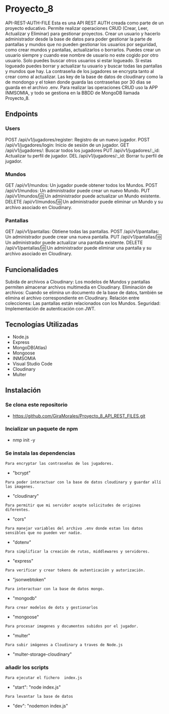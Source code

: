 # Proyecto_8

API-REST-AUTH-FILE
Esta es una API REST AUTH creada como parte de un proyecto educativo.
Permite realizar operaciones CRUD (Crear, Leer, Actualizar y Eliminar) para gestionar proyectos.
Crear un usuario y hacerlo administrador desde la base de datos para poder gestionar la parte de pantallas y mundos que no pueden gestionar los usuarios por seguridad, como crear mundos y pantallas, actualizarlos o borrarlos.
Puedes crear un usuario siempre y cuando ese nombre de usuario no este cogido por otro usuario.
Solo puedes buscar otros usuarios si estar logueado.
Si estas logueado puedes borrar y actualizar tu usuario y buscar todas las pantallas y mundos que hay.
La contraseña de los jugadores se encrypta tanto al crear como al actualizar.
Las key de la base de datos de cloudinary como la de mondongo y el token donde guarda las contraseñas por 30 dias se guarda en el archivo .env.
Para realizar las operaciones CRUD uso la APP INMSOMIA, y todo se gestiona en la BBDD de MongoDB llamada Proyecto_8.

## Endpoints

### Users

POST /api/v1/jugadores/register: Registro de un nuevo jugador.
POST /api/v1/jugadores/login: Inicio de sesión de un jugador.
GET /api/v1/jugadores/: Buscar todos los jugadores
PUT /api/v1/jugadores/:\_id: Actualizar tu perfil de jugador.
DEL /api/v1/jugadores/:\_id: Borrar tu perfil de jugador.

### Mundos

GET /api/v1/mundos: Un jugador puede obtener todos los Mundos.
POST /api/v1/mundos: Un administrador puede crear un nuevo Mundo.
PUT /api/v1/mundos/:id: Un administrador puede actualizar un Mundo existente.
DELETE /api/v1/mundos/:id: Un administrador puede eliminar un Mundo y su archivo asociado en Cloudinary.

### Pantallas

GET /api/v1/pantallas: Obtiene todas las pantallas.
POST /api/v1/pantallas: Un administrador puede crear una nueva pantalla.
PUT /api/v1/pantallas/:id: Un administrador puede actualizar una pantalla existente.
DELETE /api/v1/pantallas/:id: Un administrador puede eliminar una pantalla y su archivo asociado en Cloudinary.

## Funcionalidades

Subida de archivos a Cloudinary: Los modelos de Mundos y pantallas permiten almacenar archivos multimedia en Cloudinary.
Eliminación de archivos: Cuando se elimina un documento de la base de datos, también se elimina el archivo correspondiente en Cloudinary.
Relación entre colecciones: Las pantallas están relacionados con los Mundos.
Seguridad: Implementación de autenticación con JWT.

## Tecnologías Utilizadas

- Node.js
- Express
- MongoDB(Atlas)
- Mongoose
- INMSOMIA
- Visual Studio Code
- Cloudinary
- Multer

## Instalación

### Se clona este repositorio

- https://github.com/GiraMorales/Proyecto_8_API_REST_FILES.git

### Incializar un paquete de npm

- nmp init -y

### Se instala las dependencias

`Para encryptar las contraseñas de los jugadores.`

- "bcrypt"

`Para poder interactuar con la base de datos cloudinary y guardar allí las imagenes.`

- "cloudinary"

`Para permitir que mi servidor acepte solicitudes de origines diferentes.`

- "cors"

`Para manejar variables del archivo .env donde estan los datos sensibles que no pueden ver nadie.`

- "dotenv"

`Para simplificar la creación de rutas, middlewares y servidores.`

- "express"

`Para verificar y crear tokens de autenticación y autorización.`

- "jsonwebtoken"

`Para interactuar con la base de datos mongo.`

- "mongodb"

`Para crear modelos de dots y gestionarlos`

- "mongoose"

`Para procesar imagenes y documentos subidos por el jugador.`

- "multer"

`Para subir imágenes a Cloudinary a traves de Node.js`

- "multer-storage-cloudinary"

### añadir los scripts

`Para ejecutar el fichero  index.js`

- "start": "node index.js"

`Para levantar la base de datos`

- "dev": "nodemon index.js"
